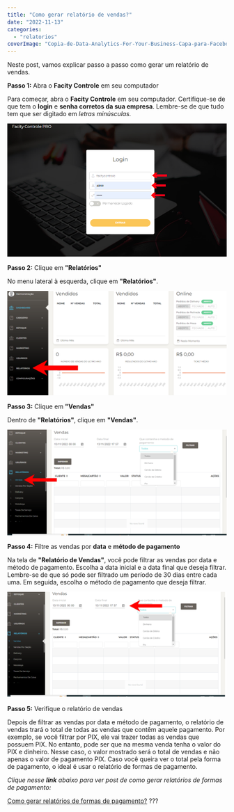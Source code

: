 ```yaml
---
title: "Como gerar relatório de vendas?"
date: "2022-11-13"
categories: 
  - "relatorios"
coverImage: "Copia-de-Data-Analytics-For-Your-Business-Capa-para-Facebook-1640-×-724-px-9-1.png"
---
```


Neste post, vamos explicar passo a passo como gerar um relatório de vendas.

**Passo 1:** Abra o **Facity Controle** em seu computador

Para começar, abra o **Facity Controle** em seu computador. Certifique-se de que tem o **login** e **senha corretos da sua empresa**. Lembre-se de que tudo tem que ser digitado em _letras minúsculas._

![](images/image-42.png)

**Passo 2:** Clique em **"Relatórios"**

No menu lateral à esquerda, clique em **"Relatórios"**.

![](images/relatorioseditg-1024x486.png)

**Passo 3:** Clique em **"Vendas"**

Dentro de **"Relatórios"**, clique em **"Vendas"**.

![](images/vendaseditk-1024x494.png)

**Passo 4:** Filtre as vendas por **data** e **método de pagamento**

Na tela de **"Relatório de Vendas"**, você pode filtrar as vendas por data e método de pagamento. Escolha a data inicial e a data final que deseja filtrar. Lembre-se de que só pode ser filtrado um período de 30 dias entre cada uma. Em seguida, escolha o método de pagamento que deseja filtrar.

![](images/datainicialledit-1024x494.png)

**Passo 5:** Verifique o relatório de vendas

Depois de filtrar as vendas por data e método de pagamento, o relatório de vendas trará o total de todas as vendas que contêm aquele pagamento. Por exemplo, se você filtrar por PIX, ele vai trazer todas as vendas que possuem PIX. No entanto, pode ser que na mesma venda tenha o valor do PIX e dinheiro. Nesse caso, o valor mostrado será o total de vendas e não apenas o valor de pagamento PIX. Caso você queira ver o total pela forma de pagamento, o ideal é usar o relatório de formas de pagamento.

_Clique nesse **link** abaixo para ver post de como gerar relatórios de formas de pagamento:_

[Como gerar relatórios de formas de pagamento?](https://blog.facity.com.br/?p=947) ???

